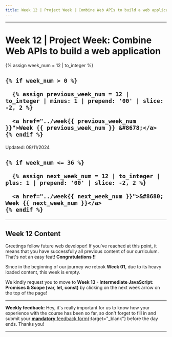 ```yaml
---
title: Week 12 | Project Week | Combine Web APIs to build a web application
---
```


<hr class="mb-0">

<h1 id="{{ Week 12-Project Week: Combine Web APIs to build a web application | slugify }}">
  <span class="week-prefix">Week 12 |</span> Project Week: Combine Web APIs to build a web application
</h1>

<div class="week-controls">

  {% assign week_num = 12 | to_integer %}

  <h2 class="week-controls__previous_week">

    {% if week_num > 0 %}

      {% assign previous_week_num = 12 | to_integer | minus: 1 | prepend: '00' | slice: -2, 2 %}

      <a href="../week{{ previous_week_num }}">Week {{ previous_week_num }} &#8678;</a>
    {% endif %}

  </h2>

  <span>Updated: 08/11/2024</span>

  <h2 class="week-controls__next_week">

    {% if week_num <= 36 %}

      {% assign next_week_num = 12 | to_integer | plus: 1 | prepend: '00' | slice: -2, 2 %}

      <a href="../week{{ next_week_num }}">&#8680; Week {{ next_week_num }}</a>
    {% endif %}

  </h2>

</div>

---

<h2>Week 12 Content</h2>

Greetings fellow future web developer! If you've reached at this point, it means that you have successfully all previous content of our curriculum. That's not an easy feat! **Congratulations !!**

Since in the beginning of our journey we retook **Week 01**, due to its heavy loaded content, this week is empty.

We kindly request you to move to **Week 13 - Intermediate JavaScript: Promises & Scope (var, let, const)** by clicking on the next week arrow on the top of the page!

<hr class="mt-1">

**Weekly feedback:** Hey, it's really important for us to know how your experience with the course has been so far, so don't forget to fill in and submit your [**mandatory** feedback form](https://forms.gle/S6Zg3bbS2uuwsSZF9){:target="_blank"} before the day ends. Thanks you!

---

<!-- COMMENTS: -->
<script src="https://utteranc.es/client.js"
  repo="in-tech-gration/WDX-180"
  issue-term="pathname"
  theme="github-dark"
  crossorigin="anonymous"
  async>
</script>